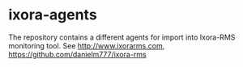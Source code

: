# ixora-agents

The repository contains a different agents for import into Ixora-RMS monitoring tool.
See http://www.ixorarms.com, https://github.com/danielm777/ixora-rms

